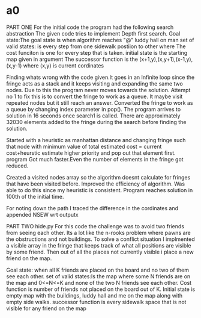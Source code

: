 # a0
PART ONE 
For the initial code the program had the following search abstraction
The given code tries to implement Depth first search.
Goal state:The goal state is when algorithm reaches "@" luddy hall on man
set of valid states: is every step from one sidewalk postiion to other where 
The cost funciton is one for every step that is taken.
initial state is the starting map given in argument
The successor function is the (x+1,y),(x,y+1),(x-1,y),(x,y-1) where (x,y) is current cordinates 

Finding whats wrong with the code given.It goes in an Infinite loop since the fringe acts as a stack and it keeps visiting and expanding the same two nodes. Due to this the program never moves towards the solution. Attempt no 1 to fix this is to convert the fringe to work as a queue. It maybe visit repeated nodes but it still reach an answer.
Converted the fringe to work as a queue by changing index parameter in pop(). The program arrives to solution in 16 seconds once search1 is called. There are approximately 32030 elements added to the fringe during the search before finding the solution. 
 
Started with a heuristic as manhattan distance and changing fringe such that node with minimum value of total estimated cost = current cost+heurstic estimate higher priority and pop out that element first.
program Got much faster.Even the number of elements in the fringe got reduced.
 
Created a visited nodes array so the algorithm doesnt calculate for fringes that have been visited before. Improved the efficiency of algorithm. Was able to do this since my heuristic is consistent. Program reaches solution in 100th of the initial time.

For noting down the path I traced the difference in the cordinates and appended NSEW wrt outputx

PART TWO hide.py
For this code the challenge was to avoid two friends from seeing each other. Its a lot like the n-rooks problem where pawns are the obstructions and not buildings. To solve a conflict situation I implmented a visible array in the fringe that keeps track of what all positions are visible by some friend. Then out of all the places not currently visible i place a new friend on the map. 

Goal state: when all K friends are placed on the board and no two of them see each other.
set of valid states:Is the map where some N friends are on the map and 0<=N<=K and none of the two N friends see each other.
Cost function is number of friends not placed on the board out of K.
Initial state is empty map with the buildings, luddy hall and me on the map along with empty side walks.
successor function is every sidewalk space that is not visible for any friend on the map
